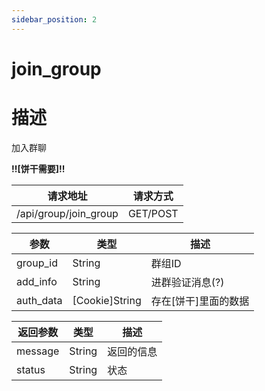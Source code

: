 ```yaml
---
sidebar_position: 2
---
```

# join_group
# 描述
加入群聊

**!!\[饼干需要\]!!**

| 请求地址 | 请求方式 |
| --- | --- |
| /api/group/join_group | GET/POST |


|参数|类型|描述|
|---|---|---|
|group_id|String|群组ID|
|add_info|String|进群验证消息(?)|
|auth_data|\[Cookie\]String|存在\[饼干\]里面的数据|

|返回参数|类型|描述|
|---|---|---|
|message|String|返回的信息|
|status|String|状态|
